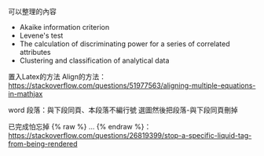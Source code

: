可以整理的內容
- Akaike information criterion
- Levene's test
- The calculation of discriminating power for a series of correlated attributes
- Clustering and classification of analytical data  
  
置入Latex的方法
Align的方法：https://stackoverflow.com/questions/51977563/aligning-multiple-equations-in-mathjax


word
段落：與下段同頁、本段落不編行號
選圖然後把段落-與下段同頁刪掉

已完成怕忘掉
{% raw %} ... {% endraw %}：https://stackoverflow.com/questions/26819399/stop-a-specific-liquid-tag-from-being-rendered
